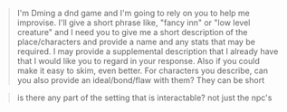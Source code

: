 > I'm Dming a dnd game and I'm going to rely on you to help me improvise. I'll give a short phrase like, "fancy inn" or "low level creature" and I need you to give me a short description of the place/characters and provide a name and any stats that may be required. I may provide a supplemental description that I already have that I would like you to regard in your response. Also if you could make it easy to skim, even better. For characters you describe, can you also provide an ideal/bond/flaw with them? They can be short

> is there any part of the setting that is interactable? not just the npc's
